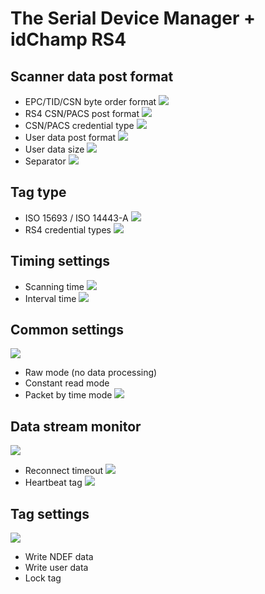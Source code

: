 # The Serial Device Manager + idChamp RS4

## Scanner data post format
- EPC/TID/CSN byte order format
![](https://i.imgur.com/4GWundA.png)
- RS4 CSN/PACS post format
![](https://i.imgur.com/3s6hGZG.png)
- CSN/PACS credential type
![](https://i.imgur.com/O6EvYEp.png)
- User data post format
![](https://i.imgur.com/u2dsMYL.png)
- User data size
![](https://i.imgur.com/mKqza1n.png)
- Separator
![](https://i.imgur.com/Zj9Bmjf.png)
## Tag type
- ISO 15693 / ISO 14443-A
![](https://i.imgur.com/GBMiDhf.png)
- RS4 credential types
![](https://i.imgur.com/EuefMnT.png)

## Timing settings
- Scanning time
![](https://i.imgur.com/0OkTZRV.png)
- Interval time
![](https://i.imgur.com/t33RBTS.png)

## Common settings
![](https://i.imgur.com/8MSXp7T.png)

- Raw mode (no data processing)
- Constant read mode
- Packet by time mode
![](https://i.imgur.com/YC7DNpr.png)

## Data stream monitor
![](https://i.imgur.com/vHrZEEd.png)

- Reconnect timeout
![](https://i.imgur.com/j5LS7fh.png)
- Heartbeat tag
![](https://i.imgur.com/C9r4C0z.png)

## Tag settings
![](https://i.imgur.com/fWbnIc1.png)
- Write NDEF data
- Write user data
- Lock tag
